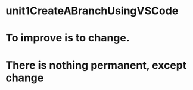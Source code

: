  # unit1CreateABranchUsingVSCode
 # To improve is to change.
 # There is nothing permanent, except change
